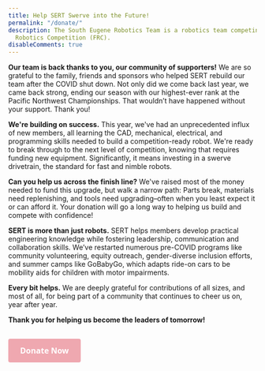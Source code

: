 ```yaml
---
title: Help SERT Swerve into the Future! 
permalink: "/donate/"
description: The South Eugene Robotics Team is a robotics team competing in the FIRST
  Robotics Competition (FRC).
disableComments: true
---
```


**Our team is back thanks to you, our community of supporters!**
We are so grateful to the family, friends and sponsors who helped SERT rebuild our team after the COVID shut down. Not only did we come back last year, we came back strong, ending our season with our highest-ever rank at the Pacific Northwest Championships. That wouldn’t have happened without your support. Thank you!

**We're building on success.**
This year, we've had an unprecedented influx of new members, all learning the CAD, mechanical, electrical, and programming skills needed to build a competition-ready robot. We're ready to break through to the next level of competition, knowing that requires funding new equipment. Significantly, it means investing in a swerve drivetrain, the standard for fast and nimble robots.

**Can you help us across the finish line?**
We've raised most of the money needed to fund this upgrade, but walk a narrow path: Parts break, materials need replenishing, and tools need upgrading–often when you least expect it or can afford it. Your donation will go a long way to helping us build and compete with confidence!

**SERT is more than just robots.** 
SERT helps members develop practical engineering knowledge while fostering leadership, communication and collaboration skills. We’ve restarted numerous pre-COVID programs like community volunteering, equity outreach, gender-diverse inclusion efforts, and summer camps like GoBabyGo, which adapts ride-on cars to be mobility aids for children with motor impairments.

**Every bit helps.**
We are deeply grateful for contributions of all sizes, and most of all, for being part of a community that continues to cheer us on, year after year.

**Thank you for helping us become the leaders of tomorrow!**


<h2>
  <a id='gfm-charity-donate-link' style='background-color:#efa8b0; color: white; border-radius: 4px; padding: 12px 24px; display: inline-block; text-decoration: none; vertical-align: middle; font-size: 16px; font-family: Open Sans,sans-serif; line-height: 24px' role='button' href='https://gofund.me/c465a5e0'>Donate Now</a>
</h2>

